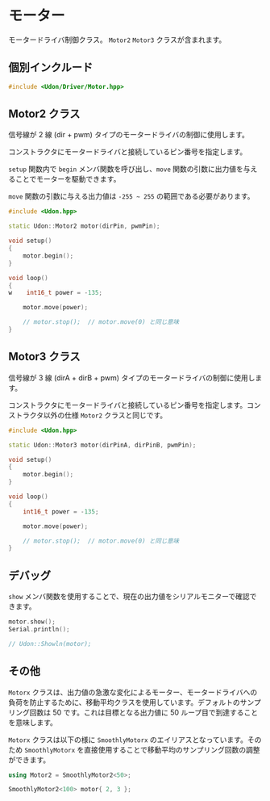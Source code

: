 # モーター

モータードライバ制御クラス。 `Motor2` `Motor3` クラスが含まれます。

## 個別インクルード

```cpp
#include <Udon/Driver/Motor.hpp>
```

## Motor2 クラス

信号線が 2 線 (dir + pwm) タイプのモータードライバの制御に使用します。

コンストラクタにモータードライバと接続しているピン番号を指定します。

`setup` 関数内で `begin` メンバ関数を呼び出し、`move` 関数の引数に出力値を与えることでモーターを駆動できます。

`move` 関数の引数に与える出力値は `-255 ~ 255` の範囲である必要があります。

```cpp
#include <Udon.hpp>

static Udon::Motor2 motor(dirPin, pwmPin);

void setup()
{
    motor.begin();
}

void loop()
{
w    int16_t power = -135;

    motor.move(power);

    // motor.stop();  // motor.move(0) と同じ意味
}
```

## Motor3 クラス

信号線が 3 線 (dirA + dirB + pwm) タイプのモータードライバの制御に使用します。

コンストラクタにモータードライバと接続しているピン番号を指定します。コンストラクタ以外の仕様 `Motor2` クラスと同じです。

```cpp
#include <Udon.hpp>

static Udon::Motor3 motor(dirPinA, dirPinB, pwmPin);

void setup()
{
    motor.begin();
}

void loop()
{
    int16_t power = -135;

    motor.move(power);

    // motor.stop();  // motor.move(0) と同じ意味
}
```

## デバッグ

`show` メンバ関数を使用することで、現在の出力値をシリアルモニターで確認できます。

```cpp
motor.show();
Serial.println();

// Udon::Showln(motor);
```

## その他

`Motorx` クラスは、出力値の急激な変化によるモーター、モータードライバへの負荷を防止するために、移動平均クラスを使用しています。デフォルトのサンプリング回数は 50 です。これは目標となる出力値に 50 ループ目で到達することを意味します。

`Motorx` クラスは以下の様に `SmoothlyMotorx` のエイリアスとなっています。そのため `SmoothlyMotorx` を直接使用することで移動平均のサンプリング回数の調整ができます。

```cpp
using Motor2 = SmoothlyMotor2<50>;
```

```cpp
SmoothlyMotor2<100> motor{ 2, 3 };
```
